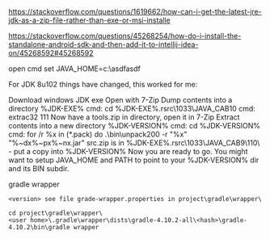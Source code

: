 https://stackoverflow.com/questions/1619662/how-can-i-get-the-latest-jre-jdk-as-a-zip-file-rather-than-exe-or-msi-installe





https://stackoverflow.com/questions/45268254/how-do-i-install-the-standalone-android-sdk-and-then-add-it-to-intellij-idea-on/45268592#45268592


open cmd
set JAVA_HOME=c:\asdfasdf


For JDK 8u102 things have changed, this worked for me:

Download windows JDK exe
Open with 7-Zip
Dump contents into a directory %JDK-EXE%
cmd: cd %JDK-EXE%.rsrc\1033\JAVA_CAB10
cmd: extrac32 111
Now have a tools.zip in directory, open it in 7-Zip
Extract contents into a new directory %JDK-VERSION%
cmd: cd %JDK-VERSION%
cmd: for /r %x in (*.pack) do .\bin\unpack200 -r "%x" "%~dx%~px%~nx.jar"
src.zip is in %JDK-EXE%.rsrc\1033\JAVA_CAB9\110\ - put a copy into %JDK-VERSION%
Now you are ready to go. You might want to setup JAVA_HOME and PATH to point to your %JDK-VERSION% dir and its BIN subdir.



gradle wrapper

```
<version> see file grade-wrapper.properties in project\gradle\wrapper\

cd project\gradle\wrapper\
<user home>\.gradle\wrapper\dists\gradle-4.10.2-all\<hash>\gradle-4.10.2\bin\gradle wrapper
```
